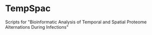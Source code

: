 # TempSpac
Scripts for "Bioinformatic Analysis of Temporal and Spatial Proteome Alternations During Infections"
